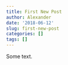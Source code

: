 ```yaml
---
title: First New Post
author: Alexander
date: '2018-06-12'
slug: first-new-post
categories: []
tags: []
---
```


Some text.